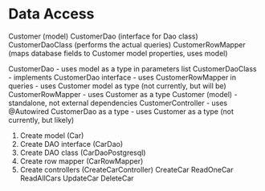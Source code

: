 # Data Access

Customer (model)
CustomerDao (interface for Dao class)
CustomerDaoClass (performs the actual queries)
CustomerRowMapper (maps database fields to Customer model properties, uses model)


CustomerDao
    - uses model as a type in parameters list
CustomerDaoClass
    - implements CustomerDao interface
    - uses CustomerRowMapper in queries
    - uses Customer model as type (not currently, but will be)
CustomerRowMapper
    - uses Customer as a type
Customer (model)
    - standalone, not external dependencies
CustomerController
    - uses @Autowired CustomerDao as a type
    - uses Customer as a type (not currently, but likely)
    
    
1. Create model (Car)
2. Create DAO interface (CarDao)
3. Create DAO class (CarDaoPostgresql)
4. Create row mapper (CarRowMapper)
5. Create controllers (CreateCarController)
    CreateCar
    ReadOneCar
    ReadAllCars
    UpdateCar
    DeleteCar
